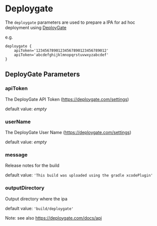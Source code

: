 # Deploygate 

The `deploygate` parameters are used to prepare a IPA for ad hoc deployment using [DeployGate](https://deploygate.com/)

e.g.

```
deploygate {
	apiToken='12345678901234567890123456789012'
	apiToken='abcdefghijklmnopqrstuvwxyzabcdef'
}
```


## DeployGate Parameters

### apiToken

The DeployGate API Token (https://deploygate.com/settings)

default value: _empty_

### userName

The DeployGate User Name (https://deploygate.com/settings)

default value: _empty_

### message

Release notes for the build

default value: `'This build was uploaded using the gradle xcodePlugin'`

### outputDirectory

Output directory where the ipa

default value: `'build/deploygate'`



Note: see also https://deploygate.com/docs/api

